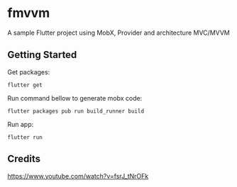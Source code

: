 # fmvvm

A sample Flutter project using MobX, Provider and architecture MVC/MVVM

## Getting Started

Get packages:

    flutter get

Run command bellow to generate mobx code:

    flutter packages pub run build_runner build

Run app:

    flutter run

## Credits

https://www.youtube.com/watch?v=fsrJ_tNrOFk